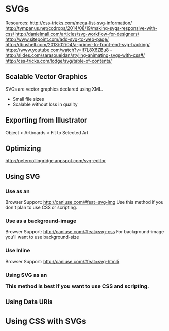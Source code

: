 # SVGs

Resources:
http://css-tricks.com/mega-list-svg-information/
http://tympanus.net/codrops/2014/08/19/making-svgs-responsive-with-css/
http://danielmall.com/articles/svg-workflow-for-designers/
http://www.sitepoint.com/add-svg-to-web-page/
http://dbushell.com/2013/02/04/a-primer-to-front-end-svg-hacking/
https://www.youtube.com/watch?v=lf7L8X6ZBu8 - http://slides.com/sarasoueidan/styling-animating-svgs-with-css#/
http://css-tricks.com/lodge/svg/table-of-contents/

## Scalable Vector Graphics
SVGs are vector graphics declared using XML.
- Small file sizes
- Scalable without loss in quality

## Exporting from Illustrator
Object > Artboards > Fit to Selected Art

## Optimizing
http://petercollingridge.appspot.com/svg-editor

## Using SVG

### Use as an <img>
Browser Support: http://caniuse.com/#feat=svg-img
Use this method if you don't plan to use CSS or scripting.

### Use as a background-image
Browser Support: http://caniuse.com/#feat=svg-css
For background-image you'll want to use background-size

### Use Inline
Browser Support: http://caniuse.com/#feat=svg-html5

### Using SVG as an <object>
This method is best if you want to use CSS and scripting.

### Using Data URIs

## Using CSS with SVGs